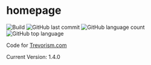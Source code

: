 # homepage
![Build](https://github.com/trevorism/homepage/actions/workflows/deploy.yml/badge.svg)
![GitHub last commit](https://img.shields.io/github/last-commit/trevorism/homepage)
![GitHub language count](https://img.shields.io/github/languages/count/trevorism/homepage)
![GitHub top language](https://img.shields.io/github/languages/top/trevorism/homepage)
 
Code for [Trevorism.com](https://trevorism.com)

Current Version: 1.4.0